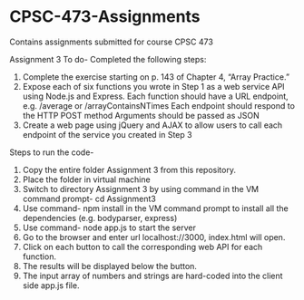 # CPSC-473-Assignments
Contains assignments submitted for course CPSC 473

Assignment 3
To do-
Completed the following steps:
1. Complete the exercise starting on p. 143 of Chapter 4, “Array Practice.”
2. Expose each of six functions you wrote in Step 1 as a web service API using Node.js and Express.
      Each function should have a URL endpoint, e.g. /average or /arrayContainsNTimes
      Each endpoint should respond to the HTTP POST method
      Arguments should be passed as JSON
3. Create a web page using jQuery and AJAX to allow users to call each endpoint of the service you created in Step 3

Steps to run the code-
1. Copy the entire folder Assignment 3 from this repository.
2. Place the folder in virtual machine
3. Switch to directory Assignment 3 by using command in the VM command prompt- cd Assignment3
4. Use command- npm install in the VM command prompt to install all the dependencies (e.g. bodyparser, express)
5. Use command- node app.js to start the server
6. Go to the browser and enter url localhost://3000, index.html will open.
7. Click on each button to call the corresponding web API for each function.
8. The results will be displayed below the button.
9. The input array of numbers and strings are hard-coded into the client side app.js file.
